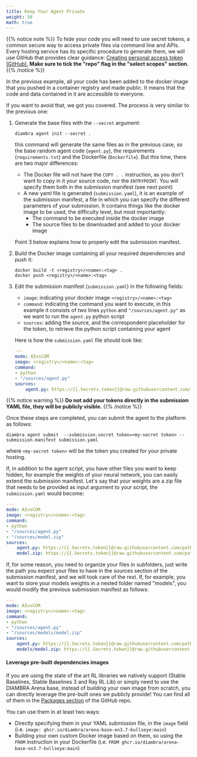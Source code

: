 ```yaml
---
title: Keep Your Agent Private
weight: 50
math: true
---
```


{{% notice note %}}
To hide your code you will need to use secret tokens, a common secure way to access private files via command line and APIs. Every hosting service has its specific procedure to generate them, we will use GitHub that provides clear guidance: <a href="https://docs.github.com/en/authentication/keeping-your-account-and-data-secure/creating-a-personal-access-token#creating-a-personal-access-token-classic" target="_blank">Creating personal access token (GitHub).</a> **Make sure to tick the "repo" flag in the "select scopes" section.**
{{% /notice %}}

In the previous example, all your code has been added to the docker image that you pushed in a container registry and made public. It means that the code and data contained in it are accessible to everyone. 

If you want to avoid that, we got you covered. The process is very similar to the previous one:

1. Generate the base files with the `--secret` argument:

    ```shell
    diambra agent init --secret .
    ```
    this command will generate the same files as in the previous case, so the base random agent code (`agent.py`), the requirements (`requirements.txt`) and the Dockerfile (`Dockerfile`). But this time, there are two major differences:
    * The Docker file will not have the `COPY . .` instruction, as you don't want to copy in it your source code, nor the `ENTRYPOINT`. You will specify them both in the submission manifest (see next point)
    * A new yaml file is generated (`submission.yaml`), it is an example of the submission manifest, a file in which you can specify the different parameters of your submission. It contains things like the docker image to be used, the difficulty level, but most importantly:
      * The command to be executed inside the docker image
      * The source files to be downloaded and added to your docker image
      
    
    Point 3 below explains how to properly edit the submission manifest. 

2. Build the Docker image containing all your required dependencies and push it:

   ```shell
   docker build -t <registry>/<name>:<tag> .
   docker push <registry>/<name>:<tag>
   ```

3. Edit the submission manifest (`submission.yaml`) in the following fields:
   * `image`: indicating your docker image `<registry>/<name>:<tag>`
   * `command`: indicating the command you want to execute, in this example it consists of two lines `python` and `"/sources/agent.py"` as we want to run the `agent.py` python script
   * `sources`: adding the source, and the correspondent placeholder for the token, to retrieve the python script containing your agent

    Here is how the `submission.yaml` file should look like:

    ```yaml
    ---
    mode: AIvsCOM
    image: <registry>/<name>:<tag>
    command:
    - python
    - "/sources/agent.py"
    sources:
        agent.py: https://{{.Secrets.token}}@raw.githubusercontent.com/path/to/random-agent/agent.py
    ```

{{% notice warning %}}
**Do not add your tokens directly in the submission YAML file, they will be publicly visible.**
{{% /notice %}}

Once these steps are completed, you can submit the agent to the platform as follows:

```shell
diambra agent submit  --submission.secret token=<my-secret token> --submission.manifest submission.yaml
```

where `<my-secret token>` will be the token you created for your private hosting.

If, in addition to the agent script, you have other files you want to keep hidden, for example the weights of your neural network, you can easily extend the submission manifest. Let's say that your weights are a zip file that needs to be provided as input argument to your script, the `submission.yaml` would become:

```yaml
---
mode: AIvsCOM
image: <registry>/<name>:<tag>
command:
- python
- "/sources/agent.py"
- "/sources/model.zip"
sources:
    agent.py: https://{{.Secrets.token}}@raw.githubusercontent.com/path/to/trained-agent/agent.py
    model.zip: https://{{.Secrets.token}}@raw.githubusercontent.com/path/to/nn-weights/model.zip
```

If, for some reason, you need to organize your files in subfolders, just write the path you expect your files to have in the sources section of the submission manifest, and we will took care of the rest. If, for example, you want to store your models weights in a nested folder named "models", you would modify the previous submission manifest as follows:

```yaml
---
mode: AIvsCOM
image: <registry>/<name>:<tag>
command:
- python
- "/sources/agent.py"
- "/sources/models/model.zip"
sources:
    agent.py: https://{{.Secrets.token}}@raw.githubusercontent.com/path/to/trained-agent/agent.py
    models/model.zip: https://{{.Secrets.token}}@raw.githubusercontent.com/path/to/nn-weights/model.zip
```

#### Leverage pre-built dependencies images

If you are using the state of the art RL libraries we natively support (Stable Baselines, Stable Baselines 3 and Ray RL Lib) or simply need to use the DIAMBRA Arena base, instead of building your own image from scratch, you can directly leverage the pre-built ones we publicly provide! You can find all of them in the <a href="https://github.com/orgs/diambra/packages?repo_name=arena" target="_blank">Packages section</a> of the GitHub repo.

You can use them in at least two ways:
* Directly specifying them in your YAML submission file, in the `image` field (i.e. `image: ghcr.io/diambra/arena-base-on3.7-bullseye:main`)
* Building your own custom Docker image based on them, so using the `FROM` instruction in your Dockerfile (i.e. `FROM ghcr.io/diambra/arena-base-on3.7-bullseye:main`)